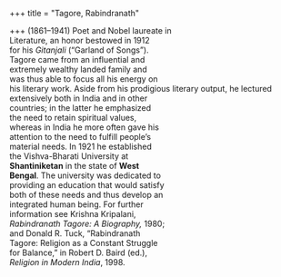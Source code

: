 +++
title = "Tagore, Rabindranath"

+++
(1861–1941) Poet and Nobel laureate in  
Literature, an honor bestowed in 1912  
for his *Gitanjali* (“Garland of Songs”).  
Tagore came from an influential and  
extremely wealthy landed family and  
was thus able to focus all his energy on  
his literary work. Aside from his prodigious literary output, he lectured extensively both in India and in other  
countries; in the latter he emphasized  
the need to retain spiritual values,  
whereas in India he more often gave his  
attention to the need to fulfill people’s  
material needs. In 1921 he established  
the Vishva-Bharati University at  
**Shantiniketan** in the state of **West**  
**Bengal**. The university was dedicated to  
providing an education that would satisfy  
both of these needs and thus develop an  
integrated human being. For further  
information see Krishna Kripalani,  
*Rabindranath Tagore: A Biography,* 1980;  
and Donald R. Tuck, “Rabindranath  
Tagore: Religion as a Constant Struggle  
for Balance,” in Robert D. Baird (ed.),  
*Religion in Modern India*, 1998.